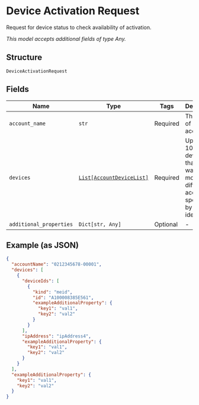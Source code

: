 
# Device Activation Request

Request for device status to check availability of activation.

*This model accepts additional fields of type Any.*

## Structure

`DeviceActivationRequest`

## Fields

| Name | Type | Tags | Description |
|  --- | --- | --- | --- |
| `account_name` | `str` | Required | The name of a billing account. |
| `devices` | [`List[AccountDeviceList]`](../../doc/models/account-device-list.md) | Required | Up to 10,000 devices that you want to move to a different account, specified by device identifier. |
| `additional_properties` | `Dict[str, Any]` | Optional | - |

## Example (as JSON)

```json
{
  "accountName": "0212345678-00001",
  "devices": [
    {
      "deviceIds": [
        {
          "kind": "meid",
          "id": "A100008385E561",
          "exampleAdditionalProperty": {
            "key1": "val1",
            "key2": "val2"
          }
        }
      ],
      "ipAddress": "ipAddress4",
      "exampleAdditionalProperty": {
        "key1": "val1",
        "key2": "val2"
      }
    }
  ],
  "exampleAdditionalProperty": {
    "key1": "val1",
    "key2": "val2"
  }
}
```

